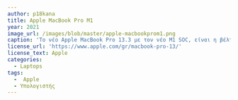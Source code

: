 ```yaml
---
author: p18kana
title: Apple MacBook Pro M1
year: 2021
image_url: /images/blob/master/apple-macbookprom1.png
caption: 'Το νέο Apple MacBook Pro 13.3 με τον νέο M1 SOC, είναι η βέλτιστη έκδοση του μέχρι σήμερα, ήρθε για να γίνει ο σύμμαχος σου στις απαιτήσεις της καθημερινότητας σου. Ο οκταπύρηνος επεξεργαστής M1 που διαθέτει βασίζεται στην ίδια λιθογραφία 5nm όπως και ο A14 Bionic των iPhone 12 αλλά προσφέρει ακόμα θεαματικότερες επιδόσεις.'
license_url: 'https://www.apple.com/gr/macbook-pro-13/'
license_text: Apple
categories:
  - Laptops
tags:
  -  Apple
  - Υπολογιστής
---
```

